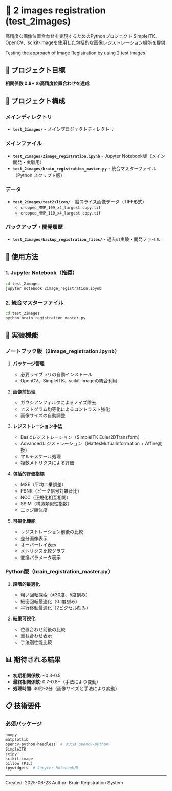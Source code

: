 # 🧠 2 images registration (test_2images)

高精度な画像位置合わせを実現するためのPythonプロジェクト SimpleITK、OpenCV、scikit-imageを使用した包括的な画像レジストレーション機能を提供

Testing the approach of Image Registration by using 2 test images

## 🎯 プロジェクト目標

**相関係数 0.8+ の高精度位置合わせを達成**

## 📂 プロジェクト構成

### メインディレクトリ
- **`test_2images/`** - メインプロジェクトディレクトリ

### メインファイル
- **`test_2images/2image_registration.ipynb`** - Jupyter Notebook版（メイン開発・実験用）
- **`test_2images/brain_registration_master.py`** - 統合マスターファイル（Python スクリプト版）

### データ
- **`test_2images/test2slices/`** - 脳スライス画像データ（TIFF形式）
  - `cropped_MMP_109_x4_largest copy.tif`
  - `cropped_MMP_110_x4_largest copy.tif`

### バックアップ・開発履歴
- **`test_2images/backup_registration_files/`** - 過去の実験・開発ファイル

## 🚀 使用方法

### 1. Jupyter Notebook（推奨）
```bash
cd test_2images
jupyter notebook 2image_registration.ipynb
```

### 2. 統合マスターファイル
```bash
cd test_2images
python brain_registration_master.py
```

## 🔧 実装機能

### ノートブック版（2image_registration.ipynb）
1. **パッケージ管理**
   - 必要ライブラリの自動インストール
   - OpenCV、SimpleITK、scikit-imageの統合利用

2. **画像前処理**
   - ガウシアンフィルタによるノイズ除去
   - ヒストグラム均等化によるコントラスト強化
   - 画像サイズの自動調整

3. **レジストレーション手法**
   - Basicレジストレーション（SimpleITK Euler2DTransform）
   - Advancedレジストレーション（MattesMutualInformation + Affine変換）
   - マルチスケール処理
   - 複数メトリクスによる評価

4. **包括的評価指標**
   - MSE（平均二乗誤差）
   - PSNR（ピーク信号対雑音比）
   - NCC（正規化相互相関）
   - SSIM（構造類似性指数）
   - エッジ類似度

5. **可視化機能**
   - レジストレーション前後の比較
   - 差分画像表示
   - オーバーレイ表示
   - メトリクス比較グラフ
   - 変換パラメータ表示

### Python版（brain_registration_master.py）
1. **段階的最適化**
   - 粗い回転探索（±30度、5度刻み）
   - 細密回転最適化（0.1度刻み）
   - 平行移動最適化（2ピクセル刻み）

2. **結果可視化**
   - 位置合わせ前後の比較
   - 重ね合わせ表示
   - 手法別性能比較

## 📊 期待される結果

- **初期相関係数**: ~0.3-0.5
- **最終相関係数**: 0.7-0.8+（手法により変動）
- **処理時間**: 30秒-2分（画像サイズと手法により変動）

## 📋 技術要件

### 必須パッケージ
```python
numpy
matplotlib
opencv-python-headless  # または opencv-python
SimpleITK
scipy
scikit-image
pillow (PIL)
ipywidgets  # Jupyter Notebook用
```

---
Created: 2025-06-23
Author: Brain Registration System
